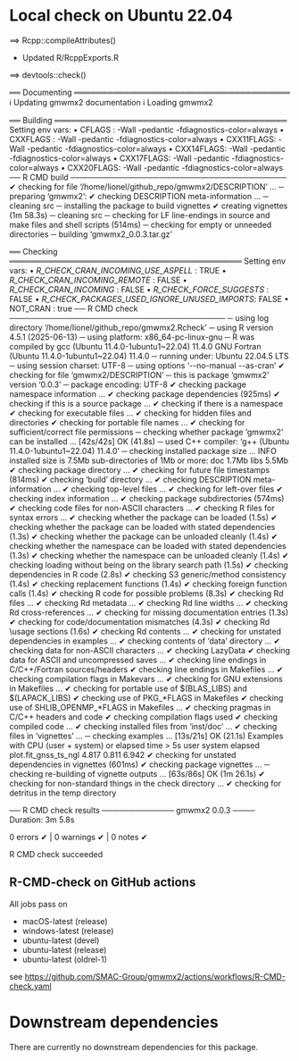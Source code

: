 # Local check on Ubuntu 22.04
==> Rcpp::compileAttributes()

* Updated R/RcppExports.R

==> devtools::check()

══ Documenting ═══════════════════════════════════════
ℹ Updating gmwmx2 documentation
ℹ Loading gmwmx2

══ Building ══════════════════════════════════════════
Setting env vars:
• CFLAGS    : -Wall -pedantic -fdiagnostics-color=always
• CXXFLAGS  : -Wall -pedantic -fdiagnostics-color=always
• CXX11FLAGS: -Wall -pedantic -fdiagnostics-color=always
• CXX14FLAGS: -Wall -pedantic -fdiagnostics-color=always
• CXX17FLAGS: -Wall -pedantic -fdiagnostics-color=always
• CXX20FLAGS: -Wall -pedantic -fdiagnostics-color=always
── R CMD build ───────────────────────────────────────
✔  checking for file ‘/home/lionel/github_repo/gmwmx2/DESCRIPTION’ ...
─  preparing ‘gmwmx2’:
✔  checking DESCRIPTION meta-information ...
─  cleaning src
─  installing the package to build vignettes
✔  creating vignettes (1m 58.3s)
─  cleaning src
─  checking for LF line-endings in source and make files and shell scripts (514ms)
─  checking for empty or unneeded directories
─  building ‘gmwmx2_0.0.3.tar.gz’
   
══ Checking ══════════════════════════════════════════
Setting env vars:
• _R_CHECK_CRAN_INCOMING_USE_ASPELL_           : TRUE
• _R_CHECK_CRAN_INCOMING_REMOTE_               : FALSE
• _R_CHECK_CRAN_INCOMING_                      : FALSE
• _R_CHECK_FORCE_SUGGESTS_                     : FALSE
• _R_CHECK_PACKAGES_USED_IGNORE_UNUSED_IMPORTS_: FALSE
• NOT_CRAN                                     : true
── R CMD check ───────────────────────────────────────
─  using log directory ‘/home/lionel/github_repo/gmwmx2.Rcheck’
─  using R version 4.5.1 (2025-06-13)
─  using platform: x86_64-pc-linux-gnu
─  R was compiled by
       gcc (Ubuntu 11.4.0-1ubuntu1~22.04) 11.4.0
       GNU Fortran (Ubuntu 11.4.0-1ubuntu1~22.04) 11.4.0
─  running under: Ubuntu 22.04.5 LTS
─  using session charset: UTF-8
─  using options ‘--no-manual --as-cran’
✔  checking for file ‘gmwmx2/DESCRIPTION’
─  this is package ‘gmwmx2’ version ‘0.0.3’
─  package encoding: UTF-8
✔  checking package namespace information ...
✔  checking package dependencies (925ms)
✔  checking if this is a source package ...
✔  checking if there is a namespace
✔  checking for executable files ...
✔  checking for hidden files and directories
✔  checking for portable file names ...
✔  checking for sufficient/correct file permissions
─  checking whether package ‘gmwmx2’ can be installed ... [42s/42s] OK (41.8s)
─  used C++ compiler: ‘g++ (Ubuntu 11.4.0-1ubuntu1~22.04) 11.4.0’
─  checking installed package size ... INFO
     installed size is  7.5Mb
     sub-directories of 1Mb or more:
       doc    1.7Mb
       libs   5.5Mb
✔  checking package directory ...
✔  checking for future file timestamps (814ms)
✔  checking ‘build’ directory ...
✔  checking DESCRIPTION meta-information ...
✔  checking top-level files ...
✔  checking for left-over files
✔  checking index information ...
✔  checking package subdirectories (574ms)
✔  checking code files for non-ASCII characters ...
✔  checking R files for syntax errors ...
✔  checking whether the package can be loaded (1.5s)
✔  checking whether the package can be loaded with stated dependencies (1.3s)
✔  checking whether the package can be unloaded cleanly (1.4s)
✔  checking whether the namespace can be loaded with stated dependencies (1.3s)
✔  checking whether the namespace can be unloaded cleanly (1.4s)
✔  checking loading without being on the library search path (1.5s)
✔  checking dependencies in R code (2.8s)
✔  checking S3 generic/method consistency (1.4s)
✔  checking replacement functions (1.4s)
✔  checking foreign function calls (1.4s)
✔  checking R code for possible problems (8.3s)
✔  checking Rd files ...
✔  checking Rd metadata ...
✔  checking Rd line widths ...
✔  checking Rd cross-references ...
✔  checking for missing documentation entries (1.3s)
✔  checking for code/documentation mismatches (4.3s)
✔  checking Rd \usage sections (1.6s)
✔  checking Rd contents ...
✔  checking for unstated dependencies in examples ...
✔  checking contents of ‘data’ directory ...
✔  checking data for non-ASCII characters ...
✔  checking LazyData
✔  checking data for ASCII and uncompressed saves ...
✔  checking line endings in C/C++/Fortran sources/headers
✔  checking line endings in Makefiles ...
✔  checking compilation flags in Makevars ...
✔  checking for GNU extensions in Makefiles ...
✔  checking for portable use of $(BLAS_LIBS) and $(LAPACK_LIBS)
✔  checking use of PKG_*FLAGS in Makefiles
✔  checking use of SHLIB_OPENMP_*FLAGS in Makefiles ...
✔  checking pragmas in C/C++ headers and code
✔  checking compilation flags used
✔  checking compiled code ...
✔  checking installed files from ‘inst/doc’ ...
✔  checking files in ‘vignettes’ ...
─  checking examples ... [13s/21s] OK (21.1s)
   Examples with CPU (user + system) or elapsed time > 5s
                         user system elapsed
   plot.fit_gnss_ts_ngl 4.817  0.811   6.942
✔  checking for unstated dependencies in vignettes (601ms)
✔  checking package vignettes ...
─  checking re-building of vignette outputs ... [63s/86s] OK (1m 26.1s)
✔  checking for non-standard things in the check directory ...
✔  checking for detritus in the temp directory
   
   
── R CMD check results ───────────── gmwmx2 0.0.3 ────
Duration: 3m 5.8s

0 errors ✔ | 0 warnings ✔ | 0 notes ✔

R CMD check succeeded

## R-CMD-check on GitHub actions 

All jobs pass on 

- macOS-latest (release)
- windows-latest (release)
- ubuntu-latest (devel)
- ubuntu-latest (release)
- ubuntu-latest (oldrel-1)

see https://github.com/SMAC-Group/gmwmx2/actions/workflows/R-CMD-check.yaml


# Downstream dependencies
There are currently no downstream dependencies for this package.
